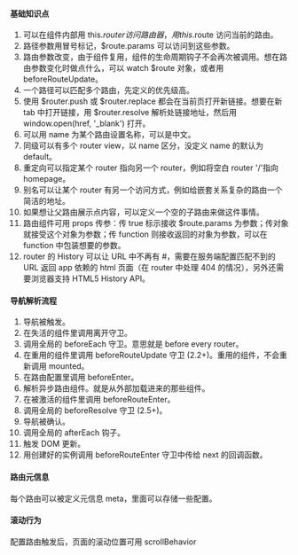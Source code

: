 #### 基础知识点

1. 可以在组件内部用 this.$router 访问路由器，用 this.$route 访问当前的路由。
2. 路径参数用冒号标记，$route.params 可以访问到这些参数。
3. 路由参数改变，由于组件复用，组件的生命周期钩子不会再次被调用。想在路由参数变化时做点什么，可以 watch $route 对象，或者用 beforeRouteUpdate。
4. 一个路径可以匹配多个路由，先定义的优先级高。
5. 使用 $router.push 或 $router.replace 都会在当前页打开新链接。想要在新 tab 中打开链接，用 $router.resolve 解析处链接地址，然后用 window.open(href, '_blank') 打开。
6. 可以用 name 为某个路由设置名称，可以是中文。
7. 同级可以有多个 router view，以 name 区分，没定义 name 的默认为 default。
8. 重定向可以指定某个 router 指向另一个 router，例如将空白 router '/'指向 homepage。
9. 别名可以让某个 router 有另一个访问方式，例如给嵌套关系复杂的路由一个简洁的地址。      
10. 如果想让父路由展示点内容，可以定义一个空的子路由来做这件事情。
11. 路由组件可用 props 传参：传 true 标示接收 $route.params 为参数；传对象就接受这个对象为参数；传 function 则接收返回的对象为参数，可以在 function 中包装想要的参数。
12. router 的 History 可以让 URL 中不再有 #，需要在服务端配置匹配不到的 URL 返回 app 依赖的 html 页面（在 router 中处理 404 的情况），另外还需要浏览器支持 HTML5 History API。

#### 导航解析流程

1. 导航被触发。
2. 在失活的组件里调用离开守卫。
3. 调用全局的 beforeEach 守卫。意思就是 before every router。
4. 在重用的组件里调用 beforeRouteUpdate 守卫 (2.2+)。重用的组件，不会重新调用 mounted。
5. 在路由配置里调用 beforeEnter。
6. 解析异步路由组件。就是从外部加载进来的那些组件。
7. 在被激活的组件里调用 beforeRouteEnter。
8. 调用全局的 beforeResolve 守卫 (2.5+)。
9. 导航被确认。
10. 调用全局的 afterEach 钩子。
11. 触发 DOM 更新。
12. 用创建好的实例调用 beforeRouteEnter 守卫中传给 next 的回调函数。

#### 路由元信息
每个路由可以被定义元信息 meta，里面可以存储一些配置。

#### 滚动行为
配置路由触发后，页面的滚动位置可用 scrollBehavior
